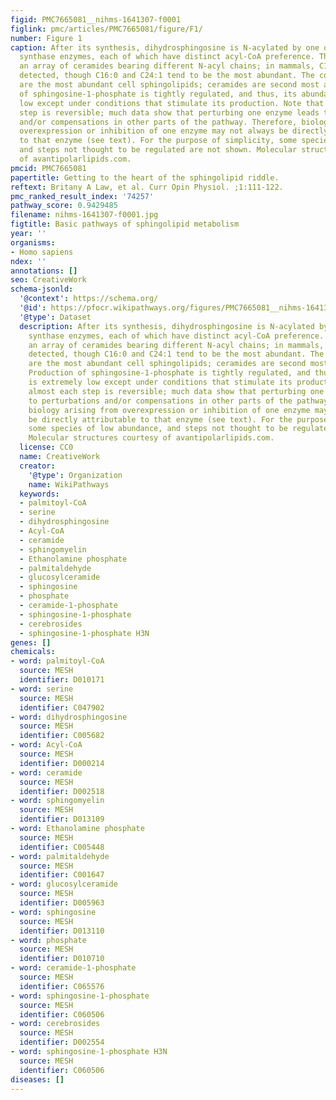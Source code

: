 ```yaml
---
figid: PMC7665081__nihms-1641307-f0001
figlink: pmc/articles/PMC7665081/figure/F1/
number: Figure 1
caption: After its synthesis, dihydrosphingosine is N-acylated by one of 6 ceramide
  synthase enzymes, each of which have distinct acyl-CoA preference. This produces
  an array of ceramides bearing different N-acyl chains; in mammals, C14-C26:1 are
  detected, though C16:0 and C24:1 tend to be the most abundant. The complex sphingolipids
  are the most abundant cell sphingolipids; ceramides are second most abundant. Production
  of sphingosine-1-phosphate is tightly regulated, and thus, its abundance is extremely
  low except under conditions that stimulate its production. Note that almost each
  step is reversible; much data show that perturbing one enzyme leads to perturbations
  and/or compensations in other parts of the pathway. Therefore, biology arising from
  overexpression or inhibition of one enzyme may not always be directly attributable
  to that enzyme (see text). For the purpose of simplicity, some species of low abundance,
  and steps not thought to be regulated are not shown. Molecular structures courtesy
  of avantipolarlipids.com.
pmcid: PMC7665081
papertitle: Getting to the heart of the sphingolipid riddle.
reftext: Britany A Law, et al. Curr Opin Physiol. ;1:111-122.
pmc_ranked_result_index: '74257'
pathway_score: 0.9429485
filename: nihms-1641307-f0001.jpg
figtitle: Basic pathways of sphingolipid metabolism
year: ''
organisms:
- Homo sapiens
ndex: ''
annotations: []
seo: CreativeWork
schema-jsonld:
  '@context': https://schema.org/
  '@id': https://pfocr.wikipathways.org/figures/PMC7665081__nihms-1641307-f0001.html
  '@type': Dataset
  description: After its synthesis, dihydrosphingosine is N-acylated by one of 6 ceramide
    synthase enzymes, each of which have distinct acyl-CoA preference. This produces
    an array of ceramides bearing different N-acyl chains; in mammals, C14-C26:1 are
    detected, though C16:0 and C24:1 tend to be the most abundant. The complex sphingolipids
    are the most abundant cell sphingolipids; ceramides are second most abundant.
    Production of sphingosine-1-phosphate is tightly regulated, and thus, its abundance
    is extremely low except under conditions that stimulate its production. Note that
    almost each step is reversible; much data show that perturbing one enzyme leads
    to perturbations and/or compensations in other parts of the pathway. Therefore,
    biology arising from overexpression or inhibition of one enzyme may not always
    be directly attributable to that enzyme (see text). For the purpose of simplicity,
    some species of low abundance, and steps not thought to be regulated are not shown.
    Molecular structures courtesy of avantipolarlipids.com.
  license: CC0
  name: CreativeWork
  creator:
    '@type': Organization
    name: WikiPathways
  keywords:
  - palmitoyl-CoA
  - serine
  - dihydrosphingosine
  - Acyl-CoA
  - ceramide
  - sphingomyelin
  - Ethanolamine phosphate
  - palmitaldehyde
  - glucosylceramide
  - sphingosine
  - phosphate
  - ceramide-1-phosphate
  - sphingosine-1-phosphate
  - cerebrosides
  - sphingosine-1-phosphate H3N
genes: []
chemicals:
- word: palmitoyl-CoA
  source: MESH
  identifier: D010171
- word: serine
  source: MESH
  identifier: C047902
- word: dihydrosphingosine
  source: MESH
  identifier: C005682
- word: Acyl-CoA
  source: MESH
  identifier: D000214
- word: ceramide
  source: MESH
  identifier: D002518
- word: sphingomyelin
  source: MESH
  identifier: D013109
- word: Ethanolamine phosphate
  source: MESH
  identifier: C005448
- word: palmitaldehyde
  source: MESH
  identifier: C001647
- word: glucosylceramide
  source: MESH
  identifier: D005963
- word: sphingosine
  source: MESH
  identifier: D013110
- word: phosphate
  source: MESH
  identifier: D010710
- word: ceramide-1-phosphate
  source: MESH
  identifier: C065576
- word: sphingosine-1-phosphate
  source: MESH
  identifier: C060506
- word: cerebrosides
  source: MESH
  identifier: D002554
- word: sphingosine-1-phosphate H3N
  source: MESH
  identifier: C060506
diseases: []
---
```

